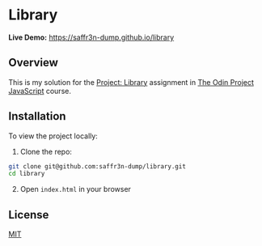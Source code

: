 # Library

**Live Demo:** https://saffr3n-dump.github.io/library

## Overview

This is my solution for the [Project: Library](https://www.theodinproject.com/lessons/node-path-javascript-library) assignment in [The Odin Project](https://www.theodinproject.com) [JavaScript](https://www.theodinproject.com/paths/full-stack-javascript/courses/javascript) course.

## Installation

To view the project locally:

1. Clone the repo:

```bash
git clone git@github.com:saffr3n-dump/library.git
cd library
```

2. Open `index.html` in your browser

## License

[MIT](https://opensource.org/license/MIT)
